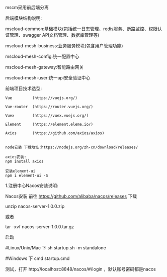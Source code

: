  mscm采用前后端分离
 
 后端模块结构说明:
   
   mscloud-common:基础模块(包括统一日志管理、redis服务、断路监控、权限认证管理、swagger API文档管理、数据库管理等)
   
   mscloud-mesh-business:业务服务模块(包含用户管理功能)
   
   mscloud-mesh-config:统一配置中心
   
   mscloud-mesh-gateway:智能路由网关
   
   mscloud-mesh-user:统一api安全验证中心
   
   
  
  
  
  前端项目技术选型:
  
    Vue         (https://vuejs.org/)
    
    Vue-router  (https://router.vuejs.org/)
    
    Vuex        (https://vuex.vuejs.org/)
    
    Element     (https://element.eleme.io/)
    
    Axios       (https://github.com/axios/axios)
    
   
    node安装 下载地址:https://nodejs.org/zh-cn/download/releases/
    
    axios安装:
    npm install axios

    安装element-ui
    npm i element-ui -S
   


 

  1.注册中心Nacos安装说明:

  Nacos安装
  前往 https://github.com/alibaba/nacos/releases 下载

  unzip nacos-server-1.0.0.zip
  
  或者
  
  tar -xvf nacos-server-1.0.0.tar.gz
  
  启动
  
  #Linux/Unix/Mac 下
  sh startup.sh -m standalone
  
  #Windows 下
  cmd startup.cmd
  
  测试，打开 http://localhost:8848/nacos/#/login ，默认账号密码都是nacos
